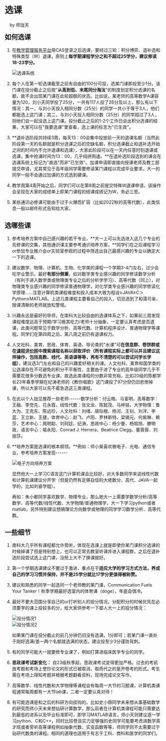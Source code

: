# 选课
<div class="footer copyrightInfo" style="text-align: left; margin-bottom: -1rem; padding-left: 1rem">by 师珑天</div>

## 如何选课
1. 在[教学管理服务平台](https://tis.sustech.edu.cn)用CAS登录之后选课，要经过三轮：积分博弈、退补选和特殊类型（W）退课，原则上**每学期课程学分之和不超过25学分，建议修读18-23学分。**

    ![选课系统](https://shuli-gz-1259749012.cos.ap-guangzhou.myqcloud.com/img/learning/Course_SelectionSys.png)

2. 每个人在第一轮选课截至之前有自由的100分可投，选某门课即投至少1分。该门课在投分截止之后按"**从高到低、末尾同分淘汰**"的制度划定积分选课的名额，故不会出现某门课在此轮超额的状态。比如说，某老师的高等数学A课容量为120，刘小天同学投了25分，一共有117人投了26分及以上，那么有以下情况：其一，与刘小天投入相同分数（25分）的同学一共小于等于3人，他们都能选上这门课；其二，与刘小天投入相同分数（25分）的同学超过了3人，则他们会一起没选上这门课。投分截止之后的1-2个工作日会出积分选课的结果，大家可以在"我要选课"里查看，选上课的标志为"已生效"。

3. **退补选阶段共持续3周，每天13：00会集中投放前一天的退课名额（当然此阶段第一天的名额就是积分选课之后的空缺名额，积分选课截止和退补选开始之间的时间内不允许退课和选课），大家此阶段可以在一天内任意时刻退课或选课，集中抢课时间为13：00，几乎纯拼网速。**在退补选阶段选到的课会在选课系统上标记为"直选"而非"已生效"。加课申请即直接向授课老师及教工部提交申请，尤其常见于高年级同学需要修读某门课程以完成毕业要求，大一的同学一般不会通过加课的方式选到硬课。

4. 教学周第4周开始之后，同学们可以在第8周之前提交特殊W退课申请，该操作会呈现在大家的成绩单上即某门课程的结课成绩记为W，务必三思。

5. 某些通识必修课可能由于过于火爆而扩容（比如2022秋的高等代数），此类信息一般以邮件形式告知给大家。

## 选哪些课
1. 参考培养方案中自己感兴趣的若干专业，**大一上可以先选进入这几个专业的先修课的交集，其他通识课主要参考通识培养方案，**同学们在之后课程学习or参加专业推介会or实验室参观的过程中筛选出自己最感兴趣的专业以确定大一下的选课。

2. 建议数学、物理、计算机、生物、化学类的课程一个学期3-4门左右，过少会吃学业警示。最好**有部分侧重**，如对数学类专业感兴趣的同学修读数学分析（有利于进入数学类或物理类专业之后的分析学学习）、高等代数（同上），对物理类专业感兴趣的同学修读普通物理学，对化学类专业感兴趣的同学修读化学原理......注意计算机类课程难度和投入成本大致为程设≥JAVA≥C＞Python≥MATLAB。上述几类课程主要看自己的投入，切忌选到了和蔼可亲、授课清晰的老师就放松警惕。

3. 兴趣永远是最好的导师，在南科大比较自由的选课体系之下，如果前三周发现课程难度远高于预期/学习极其吃力/老师十分抽象，一定要认真考虑是否退课，此类问题常见于数学分析、高等代数、计算机程序设计、普通物理学等课程。同学们在第四周之后、第八周之前仍有退课权力。

4. 人文社科、美育、思政、体育、英语、导论类的"水课"可**在信息群、卷饼群或在**[**课程评价网**](https://nces.cra.moe)**中搜索课程名称以获取评价（所有课程实际上都可以并且建议这样操作，包括高数、线代、英语课等等，再有不清楚的可以尝试问学长学姐）**，建议选3门左右和自己的兴趣爱好相关的课。人文社科、美育和国学类的公选课存在不可避免的积分不平衡性，主要由于进了专业的高年级同学几乎不需要花很多分数选专业课，故选此类课程的分数非常充裕，比如20级的陈都学长23年春季学期在纪涛老师的《教你唱歌》这门课投了97分但仍旧悲惨掉课，所以大家可以先不着急选这三类课程。

5. 在此以个人拙见推荐一些老师------数学分析：付云皓、马富明，高等数学：王融、李觉先、花永霞，线性代数：张文龙、陈懿茂、马梓铭，大学物理：鲁大为、王克东、陈远珍，人文社科：刘绪、唐际根、杨河、王钊、刘洋、李蓝、王立新、王捷，体育中心：赵飞、卢阳、罗林斯特、梁锡元、何紫琳、赖莎，艺术中心：周明聪、刘珂廷、纪涛，思政中心：杨少曼、杨晗旭、滕明政，语言中心：喻永阳、Conrad J. Herrera、Beatrice Clegg、董蓉蓉、刘丽莎。

6. **培养方案是选课的根本纲领。**例如：师小昊喜欢微电子、光电、通信专业，参考培养方案发现------

    ![电子方向培养方案](https://shuli-gz-1259749012.cos.ap-guangzhou.myqcloud.com/img/learning/Course_Elec.png)

    显然他大一上学习C语言这门计算机课会比较好，对大多数同学来说线性代数和计算机课建议分开学（但是仍然有足够自信的大佬数分、高代、JAVA一起学的，比如刘睿学姐）。

    再如：朱小都同学喜欢数学、物理专业，那么她大一上需要学数学分析/高等数学、高等代数/线性代数、大学物理/普通物理学，大一下学习python或者matlab，另外特别建议想搞理论方向数学或物理的同学学习数学分析、高等代数。

## 一些细节
1. 南科大几乎所有课程都允许旁听，体现在选课上就是即使你某门课积分选课的时候掉课了但是特别想上，也可以正常去教室听课并进入课程群，之后在退补选阶段尝试选上这门课，没抢上大不了换课就好。

2. 第一个学期选课建议不要过于激进，重点在于**适应大学的学习方式方法，养成自己的学习习惯并保持，并不是25学分就比17学分更值得被称赞。**

3. 建议和熟悉的同学一起选同一个老师教的某门课，Communication Fuels Your Tanker！秋季学期最好选室内的体育课（doge），年底会很冷。

4. 最好不要大范围分享自己的or打听别人的投分情况，分配积分的时候优先在必须要学的课上投较多的分，给大家供参考一下鄙人大一上的投分情况：

    <div class="container"><div class="row">
        <div class="col-4" style="padding-right: 0">
            <img src="https://shuli-gz-1259749012.cos.ap-guangzhou.myqcloud.com/img/learning/Course_PointsExample1.png" alt="投分情况1">
        </div>
        <div class="col-3" style="padding-left: 0">
            <img src="https://shuli-gz-1259749012.cos.ap-guangzhou.myqcloud.com/img/learning/Course_PointsExample2.png" alt="投分情况2">
        </div>
    </div></div>

    如果某门课在投分截止的前几分钟仍旧没有选满，1分即可；若某门课一直处于刚好选满/差一两个名额就选满的状态，建议投至少3分谨防背刺。

5. 有的同学可能大一就要修专业课了，例如打算进临床医学专业的同学。

6. **思政课考试新变化：** 自23级秋季起，思政课考试变得更加严格。过去的考前放考题和考场上誉抄论文的形式已被取消，取而代之的是开卷考的形式。考生需在考场上得知考题并根据考题翻看资料，现场完成论文写作。

7. 高等数学、线性代数和大学物理等课程会有每周一大节的习题课，计算机类课程通常每周都有一大节lab课，二者一定要认真对待！

8. 有可能选课是和之后的科研方向挂钩的，比如史小鼎同学未来想从事基础数学的研究而师小天未来想钻研计算数学，那么前者在计算机类课程可能只需要达到最低的进系以及毕业标准即可，即学习MATLAB语言，师小天则建议逐一学习python、C和C++，同时比较卷且实力足够强的史同学可能要考虑进数学英才班或者旁听高等课程例如抽象代数、实变函数等等，师同学则不太需要过于钻研代数类的课程。相同的道理也适用于有志于工科、商科和医学的同学们。
